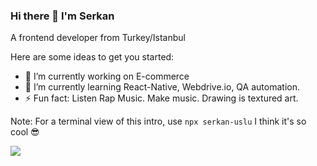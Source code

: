 ### Hi there 👋 I'm Serkan

A frontend developer from Turkey/Istanbul

Here are some ideas to get you started:

- 🔭 I’m currently working on E-commerce 
- 🌱 I’m currently learning React-Native, Webdrive.io, QA automation.
- ⚡ Fun fact: Listen Rap Music. Make music. Drawing is textured art.

Note: For a terminal view of this intro, use ```npx serkan-uslu``` I think it's so cool 😎

![](https://komarev.com/ghpvc/?username=serkan-uslu&style=flat-square&label=PROFILE+VIEWS)


